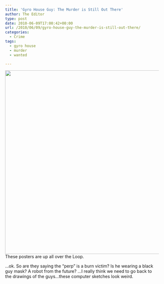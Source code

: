 ```yaml
---
title: 'Gyro House Guy: The Murder is Still Out There'
author: The Editor
type: post
date: 2010-06-09T17:00:42+00:00
url: /2010/06/09/gyro-house-guy-the-murder-is-still-out-there/
categories:
  - Crime
tags:
  - gyro house
  - murder
  - wanted

---
```

<a rel="attachment wp-att-4935" href="http://punchingkitty.com/2010/06/09/gyro-house-guy-the-murder-is-still-out-there/photo-3-3/"></a><a rel="attachment wp-att-4935" href="http://punchingkitty.com/2010/06/09/gyro-house-guy-the-murder-is-still-out-there/photo-3-3/"><img class="aligncenter size-full wp-image-4935" title="gyro guy wanted" src="http://media.punchingkitty.com/wordpress/2010/06/photo-3.jpg?filter=full" alt="" width="551" height="602" /></a>These posters are up all over the Loop.

&#8230;ok. So are they saying the &#8220;perp&#8221; is a burn victim? Is he wearing a black guy mask? A robot from the future? &#8230;I really think we need to go back to the drawings of the guys&#8230;these computer sketches look weird.